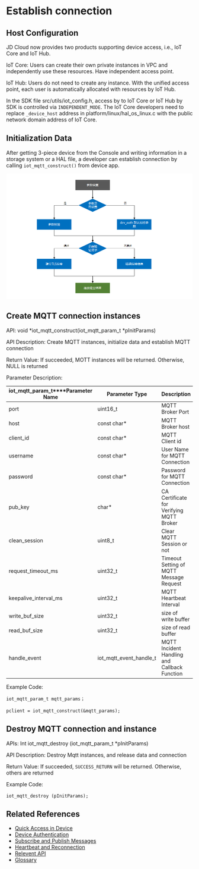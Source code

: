 # Establish connection

## Host Configuration

JD Cloud now provides two products supporting device access, i.e., IoT Core and IoT Hub.

IoT Core: Users can create their own private instances in VPC and independently use these resources. Have independent access point.

IoT Hub: Users do not need to create any instance. With the unified access point, each user is automatically allocated with resources by IoT Hub.

In the SDK file src/utils/iot_config.h, access by to IoT Core or IoT Hub by SDK is controlled via `INDEPENDENT_MODE`. The IoT Core developers need to replace `_device_host` address in platform/linux/hal_os_linux.c with the public network domain address of IoT Core.



## Initialization Data

After getting 3-piece device from the Console and writing information in a storage system or a HAL file, a developer can establish connection by calling `iot_mqtt_construct()` from device app.

 ![设备连接](../../../../image/IoT/IoT-DeviceSDK/Connection1.png)

## Create MQTT connection instances

API: void *iot_mqtt_construct(iot_mqtt_param_t *pInitParams) 

API Description: Create MQTT instances, initialize data and establish MQTT connection

Return Value: If succeeded, MOTT instances will be returned. Otherwise, NULL is returned

Parameter Description:

| **iot_mqtt_param_t****Parameter Name** | **Parameter Type**            | **Description**             |
| ------------------------------ | ----------------------| -------------------- |
| port                           | uint16_t              | MQTT Broker Port      |
| host                           | const char*            | MQTT Broker host     |
| client_id                      | const char*           | MQTT Client id       |
| username                       | const char*           | User Name for MQTT Connection    |
| password                       | const char*           | Password for MQTT Connection     |
| pub_key                        | char*                 | CA Certificate for Verifying MQTT Broker    |
| clean_session                  | uint8_t               | Clear MQTT Session or not     |
| request_timeout_ms             | uint32_t              | Timeout Setting of MQTT Message Request      |
| keepalive_interval_ms          | uint32_t              | MQTT Heartbeat Interval
| write_buf_size                 | uint32_t              | size of write buffer |
| read_buf_size                  | uint32_t              | size of read buffer  |
| handle_event                  | iot_mqtt_event_handle_t | MQTT Incident Handling and Callback Function   |

Example Code:

```
iot_mqtt_param_t mqtt_params；

pclient = iot_mqtt_construct(&mqtt_params);
```



## Destroy MQTT connection and instance

APIs: Int iot_mqtt_destroy (iot_mqtt_param_t *pInitParams)

API Description: Destroy Mqtt instances, and release data and connection

Return Value: If succeeded, `SUCCESS_RETURN` will be returned. Otherwise, others are returned


 Example Code:

```
iot_mqtt_destroy (pInitParams);
```

## Related References

- [Quick Access in Device](../Developer-Guide-Device/DeviceEasyLink.md)
- [Device Authentication](../Developer-Guide-Device/AuthenticateDevices.md)
- [Subscribe and Publish Messages](../Developer-Guide-Device/SubPub.md)
- [Heartbeat and Reconnection](../Developer-Guide-Device/HeartBeat-Reconnection.md)
- [Relevent API](../Developer-Guide-Device/API.md)
- [Glossary](../Developer-Guide-Device/Glossary.md)
